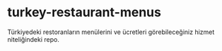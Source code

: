 # turkey-restaurant-menus
Türkiyedeki restoranların menülerini ve ücretleri görebileceğiniz hizmet niteliğindeki repo.
